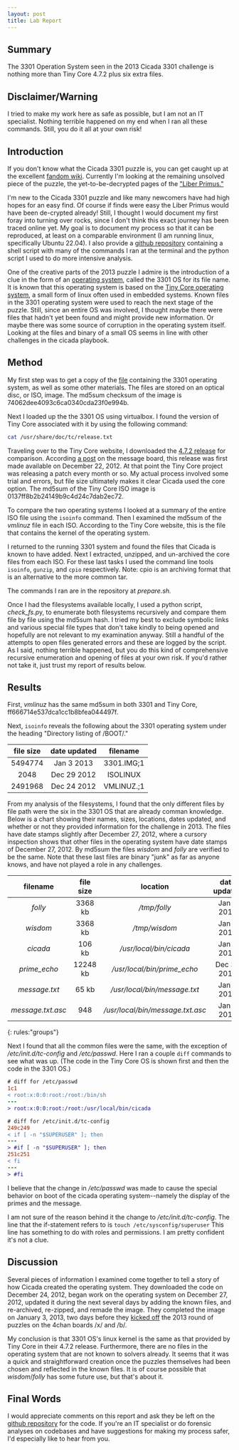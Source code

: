 ```yaml
---
layout: post
title: Lab Report 
---
```


## Summary 

The 3301 Operation System seen in the 2013 Cicada 3301 challenge is nothing more than Tiny Core 4.7.2 plus six extra files.

## Disclaimer/Warning

I tried to make my work here as safe as possible, but I am not an IT specialist. Nothing terrible happened on my end when I ran all these commands. Still, you do it all at your own risk!

## Introduction 

If you don't know what the Cicada 3301 puzzle is, you can get caught up at the excellent [fandom wiki](https://uncovering-cicada.fandom.com/wiki/Uncovering_Cicada_Wiki). Currently I'm looking at the remaining unsolved piece of the puzzle, the yet-to-be-decrypted pages of the ["Liber Primus."](https://uncovering-cicada.fandom.com/wiki/Liber_Primus_Unsolved_Pages)

I'm new to the Cicada 3301 puzzle and like many newcomers have had high hopes for an easy find. Of course if finds were
easy the Liber Primus would have been de-crypted already! Still, I thought I would document my first foray into turning over
rocks, since I don't think this exact journey has been traced online yet. My goal is to document my process so that it can be reproduced, at least on a comparable environment (I am running linux, specifically Ubuntu 22.04).  I also provide a [github repository](https://github.com/mae3301/ISO_experiment) containing a shell script with many of the commands I ran at the terminal and the python script I used to do more intensive analysis. 

One of the creative parts of the 2013 puzzle I admire is the introduction of a clue in the form of an [operating system](https://uncovering-cicada.fandom.com/wiki/What_Happened_Part_1_(2013)#The_System), called the 3301 OS for its file name. It is known that this operating system is based on the [Tiny Core operating system](http://tinycorelinux.net/), a small form of linux often used in embedded systems. Known files in the 3301 operating system were used to reach the next stage of the puzzle. Still, since an entire OS was involved, I thought maybe there were files that hadn't yet been found and might provide new information. Or maybe there was some source of corruption in the operating system itself.  Looking at the files and binary of a small OS seems in line with other challenges in the cicada playbook.  

## Method

My first step was to get a copy of the [file](https://mega.nz/file/N1oXRD5T#I22-ukwhArw1uBV5FCyegCc5Os996rtcKl5sqBKdbrw) containing the 3301 operating system, as well as some other materials.  The files are stored on an optical disc, or ISO, image. The md5sum checksum of the image is 74062dee4093c6ca0340cda23f0e994b. 

Next I loaded up the the 3301 OS using virtualbox. I found the version of Tiny Core associated with it by using the following command:
```bash
cat /usr/share/doc/tc/release.txt
```

Traveling over to the Tiny Core website, I downloaded the [4.7.2 release](http://tinycorelinux.net/4.x/x86/archive/4.7.2/) for comparison. According [a post](http://forum.tinycorelinux.net/index.php/topic,14560.0.html) on the message board, this release was first made available on December 22, 2012. At that point the Tiny Core project was releasing a patch every month or so.   My actual process involved some trial and errors, but file size ultimately makes it clear Cicada used the core option. The md5sum of the Tiny Core ISO image is 0137ff8b2b24149b9c4d24c7dab2ec72.

To compare the two operating systems I looked at a summary of the entire ISO file using the ```isoinfo``` command. Then I examined the md5sum of the *vmlinuz* file in each ISO.  According to the Tiny Core website, this is the file that contains the kernel of the operating system.

I returned to the running 3301 system and found the files that Cicada is known to have added.  Next I extracted, unzipped, and un-archived the core files from each ISO. For these last tasks I used the command line tools ```isoinfo```, ```gunzip```, and ```cpio``` respectively.  Note: cpio is an archiving format that is an alternative to the more common tar. 

The commands I ran are in the repository at *prepare.sh.*

Once I had the filesystems available locally, I used a python script, *check_fs.p*y, to enumerate both filesystems recursively and compare them file by file using the md5sum hash. I tried my best to exclude symbolic links and various special file types that don't take kindly to being opened and hopefully are not relevant to my examination anyway. Still a handful of the attempts to open files generated errors and these are logged by the script. As I said, nothing terrible happened, but you do this kind of comprehensive recursive enumeration and opening of files at your own risk. If you'd rather not take it, just trust my report of results below.

## Results ##

First, *vmlinuz* has the same md5sum in both 3301 and Tiny Core, ff666714e537dca1cc1b8bfea044497f.

Next, ```isoinfo``` reveals the following about the 3301 operating system under the heading "Directory listing of /BOOT/."

|file size| date updated|filename|
|:------:|:----------:|:--------:|
|5494774| Jan  3 2013 | 3301.IMG;1|
|2048| Dec 29 2012 | ISOLINUX |
|2491968| Dec 24 2012 |VMLINUZ.;1| 

From my analysis of the filesystems, I found that the only different files by file path were the six in the 3301 OS that are already comman knowledge. Below is a chart showing their names, sizes, locations, dates updated, and whether or not they provided information for the challenge in 2013. The files have date stamps slightly after December 27, 2012, where a cursory inspection shows that other files in the operating system have date stamps of December 27, 2012. By md5sum the files *wisdom* and *folly* are verified to be the same. Note that these last files are binary "junk" as far as anyone knows, and have not played a role in any challenges.
 
| filename | file size | location | date updated|helped a challenge|
|:------:|:------:|:------------:|:-----------:|:---------------:|
| *folly*       | 3368 kb       |  */tmp/folly* | Jan 3 2013  ||
| *wisdom*      | 3368 kb       | */tmp/wisdom*  | Jan 3 2013  ||
| *cicada*      | 106 kb        |  */usr/local/bin/cicada*| Jan 2 2013   |x|
| *prime_echo*  | 12248 kb      |  */usr/local/bin/prime_echo*       | Dec 30 2013 |x|
| *message.txt*  |   65 kb      |  */usr/local/bin/message.txt*        | Jan 3 2013 |x|
| *message.txt.asc* |   948     | */usr/local/bin/message.txt.asc* | Jan 3 2013 |x|
{: rules:"groups"}


Next I found that all the common files were the same, with the exception of */etc/init.d/tc-config* and */etc/passwd*.  Here I ran a couple ```diff``` commands to see what was up. 
(The code in the Tiny Core OS is shown first and then the code in the 3301 OS.)

```diff
# diff for /etc/passwd
1c1
< root:x:0:0:root:/root:/bin/sh
---
> root:x:0:0:root:/root:/usr/local/bin/cicada
```

```diff
# diff for /etc/init.d/tc-config
249c249
< if [ -n "$SUPERUSER" ]; then
---
> #if [ -n "$SUPERUSER" ]; then
251c251
< fi
---
> #fi
```

I believe that the change in */etc/passwd* was made to cause the special behavior on boot of the cicada operating system--namely the display of the primes and the message. 


I am not sure of the reason behind it the change to */etc/init.d/tc-config*. The line that the if-statement refers to is ```touch /etc/sysconfig/superuser``` This line has something to do with roles and permissions. I am pretty confident it's not a clue.

## Discussion 

Several pieces of information I examined come together to tell a story of how Cicada created the operating system. They downloaded the code on December 24, 2012, began work on the operating system on December 27, 2012, updated it during the next several days by adding the known files, and re-archived, re-zipped, and remade the image. They completed the image on January 3, 2013, two days before they [kicked off](https://uncovering-cicada.fandom.com/wiki/What_Happened_Part_1_(2013)#The_Invitation) the 2013 round of puzzles on the 4chan boards /x/ and /b/.

My conclusion is that 3301 OS's linux kernel is the same as that provided by Tiny Core in their 4.7.2 release. Furthermore, there are no files in the operating system that are not known to solvers already. It seems that it was a quick and straightforward creation once the puzzles themselves had been chosen and reflected in the known files. It is of course possible that *wisdom*/*folly* has some future use, but that's about it.

## Final Words

I would appreciate comments on this report and ask they be left on the [github repository](https://github.com/mae3301/ISO_experiment) for the code. If you're an IT specialist or do forensic analyses on codebases and have suggestions for making my process safer, I'd especially like to hear from you. 

